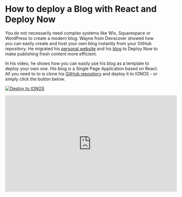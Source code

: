 ﻿---
description: ''
created: '2021-08-26'
---

# How to deploy a Blog with React and Deploy Now

You do not necessarily need complex systems like Wix, Squarespace or WordPress to create a modern blog. Wayne from Devscover showed how you can easily create and host your own blog instantly from your GitHub repository. He migrated his [personal website](https://waynecovell.co.uk/) and his [blog](https://devscover.com/) to  Deploy Now to make publishing fresh content more efficient. 

In his video, he shows how you can easily use his blog as a template to deploy your own one. His blog is a Single Page Application based on React. All you need to to is clone his [GitHub repository](https://github.com/wazcov/DeployNowBlog) and deploy it to IONOS - or simply click the button below.

[![Deploy to IONOS](https://images.ionos.space/deploy-now-icons/deploy-to-ionos-btn.svg)](https://ionos.space/setup?repo=https://github.com/wazcov/DeployNowBlog)

<iframe width="560" height="315" src="https://www.youtube-nocookie.com/embed/JpU3kcpBqwU" title="YouTube video player" frameborder="0" allow="accelerometer; autoplay; clipboard-write; encrypted-media; gyroscope; picture-in-picture" allowfullscreen></iframe>
